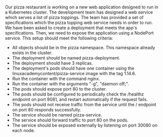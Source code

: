 Our pizza restaurant is working on a new web application designed to run in a Kubernetes cluster. The development team has designed a web service which serves a list of pizza toppings. The team has provided a set of specifications which the pizza topping web service needs in order to run.
We have been asked to create a deployment that meets the app's specifications. Then, we need to expose the application using a NodePort service. This setup should meet the following criteria:
- All objects should be in the pizza namespace. This namespace already exists in the cluster.
- The deployment should be named pizza-deployment.
- The deployment should have 3 replicas.
- The deployment's pods should have one container using the linuxacademycontent/pizza-service image with the tag 1.14.6.
- Run the container with the command nginx.
- Run the container with the arguments "-g", "daemon off;".
- The pods should expose port 80 to the cluster.
- The pods should be configured to periodically check the /healthz endpoint on port 8081, and restart automatically if the request fails.
- The pods should not receive traffic from the service until the / endpoint on port 80 responds successfully.
- The service should be named pizza-service.
- The service should forward traffic to port 80 on the pods.
- The service should be exposed externally by listening on port 30080 on each node.